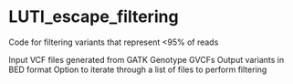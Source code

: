 # LUTI_escape_filtering
Code for filtering variants that represent &lt;95% of reads

Input VCF files generated from GATK Genotype GVCFs
Output variants in BED format
Option to iterate through a list of files to perform filtering
